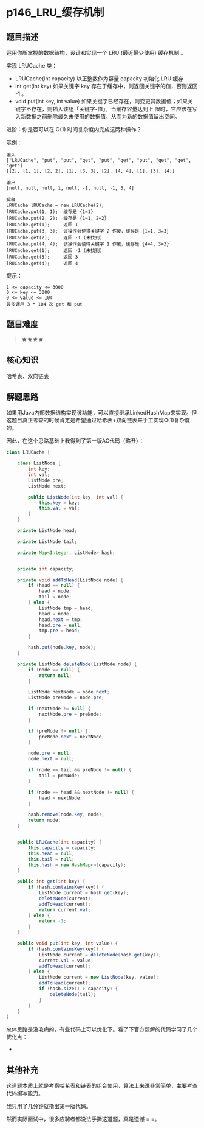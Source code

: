 # p146_LRU_缓存机制
## 题目描述
运用你所掌握的数据结构，设计和实现一个 LRU (最近最少使用) 缓存机制 。 

 
 实现 LRUCache 类： 
 - LRUCache(int capacity) 以正整数作为容量 capacity 初始化 LRU 缓存 
 - int get(int key) 如果关键字 key 存在于缓存中，则返回关键字的值，否则返回 -1 。 
 - void put(int key, int value) 如果关键字已经存在，则变更其数据值；如果关键字不存在，则插入该组「关键字-值」。当缓存容量达到上
限时，它应该在写入新数据之前删除最久未使用的数据值，从而为新的数据值留出空间。 
 
 进阶：你是否可以在 O(1) 时间复杂度内完成这两种操作？ 

 示例： 

```
输入
["LRUCache", "put", "put", "get", "put", "get", "put", "get", "get", "get"]
[[2], [1, 1], [2, 2], [1], [3, 3], [2], [4, 4], [1], [3], [4]]
```
```
输出
[null, null, null, 1, null, -1, null, -1, 3, 4]
```
```
解释
LRUCache lRUCache = new LRUCache(2);
lRUCache.put(1, 1);  缓存是 {1=1}
lRUCache.put(2, 2);  缓存是 {1=1, 2=2}
lRUCache.get(1);     返回 1
lRUCache.put(3, 3);  该操作会使得关键字 2 作废，缓存是 {1=1, 3=3}
lRUCache.get(2);     返回 -1 (未找到)
lRUCache.put(4, 4);  该操作会使得关键字 1 作废，缓存是 {4=4, 3=3}
lRUCache.get(1);     返回 -1 (未找到)
lRUCache.get(3);     返回 3
lRUCache.get(4);     返回 4
 ```

 

 提示： 

 ```
 1 <= capacity <= 3000 
 0 <= key <= 3000 
 0 <= value <= 104 
 最多调用 3 * 104 次 get 和 put 
 ```
 
## 题目难度
> ★★★★
## 核心知识
哈希表、双向链表
## 解题思路
如果用Java内部数据结构实现该功能，可以直接继承LinkedHashMap来实现。但这题目真正考查的时候肯定是希望通过哈希表+双向链表来手工实现O(1)复杂度的。

因此，在这个思路基础上我得到了第一版AC代码（略丑）：

```java
class LRUCache {

    class ListNode {
        int key;
        int val;
        ListNode pre;
        ListNode next;

        public ListNode(int key, int val) {
            this.key = key;
            this.val = val;
        }
    }

    private ListNode head;

    private ListNode tail;

    private Map<Integer, ListNode> hash;


    private int capacity;

    private void addToHead(ListNode node) {
        if (head == null) {
            head = node;
            tail = node;
        } else {
            ListNode tmp = head;
            head = node;
            head.next = tmp;
            head.pre = null;
            tmp.pre = head;
        }

        hash.put(node.key, node);
    }

    private ListNode deleteNode(ListNode node) {
        if (node == null) {
            return null;
        }

        ListNode nextNode = node.next;
        ListNode preNode = node.pre;

        if (nextNode != null) {
            nextNode.pre = preNode;
        }

        if (preNode != null) {
            preNode.next = nextNode;
        }

        node.pre = null;
        node.next = null;

        if (node == tail && preNode != null) {
            tail = preNode;
        }

        if (node == head && nextNode != null) {
            head = nextNode;
        }

        hash.remove(node.key, node);
        return node;
    }


    public LRUCache(int capacity) {
        this.capacity = capacity;
        this.head = null;
        this.tail = null;
        this.hash = new HashMap<>(capacity);
    }

    public int get(int key) {
        if (hash.containsKey(key)) {
            ListNode current = hash.get(key);
            deleteNode(current);
            addToHead(current);
            return current.val;
        } else {
            return -1;
        }
    }

    public void put(int key, int value) {
        if (hash.containsKey(key)) {
            ListNode current = deleteNode(hash.get(key));
            current.val = value;
            addToHead(current);
        } else {
            ListNode current = new ListNode(key, value);
            addToHead(current);
            if (hash.size() > capacity) {
                deleteNode(tail);
            }
        }
    }
}

```

总体思路是没毛病的，有些代码上可以优化下。看了下官方题解的代码学习了几个优化点：

- 

## 其他补充

这道题本质上就是考察哈希表和链表的组合使用，算法上来说非常简单，主要考查代码编写能力。

我只用了几分钟就撸出第一版代码。

然而实际面试中，很多应聘者都没法手撕这道题，真是遗憾 = =。
